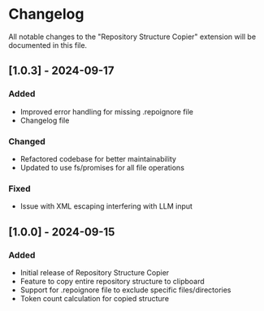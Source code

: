 # Changelog

All notable changes to the "Repository Structure Copier" extension will be documented in this file.

## [1.0.3] - 2024-09-17
### Added
- Improved error handling for missing .repoignore file
- Changelog file

### Changed
- Refactored codebase for better maintainability
- Updated to use fs/promises for all file operations

### Fixed
- Issue with XML escaping interfering with LLM input

## [1.0.0] - 2024-09-15
### Added
- Initial release of Repository Structure Copier
- Feature to copy entire repository structure to clipboard
- Support for .repoignore file to exclude specific files/directories
- Token count calculation for copied structure
